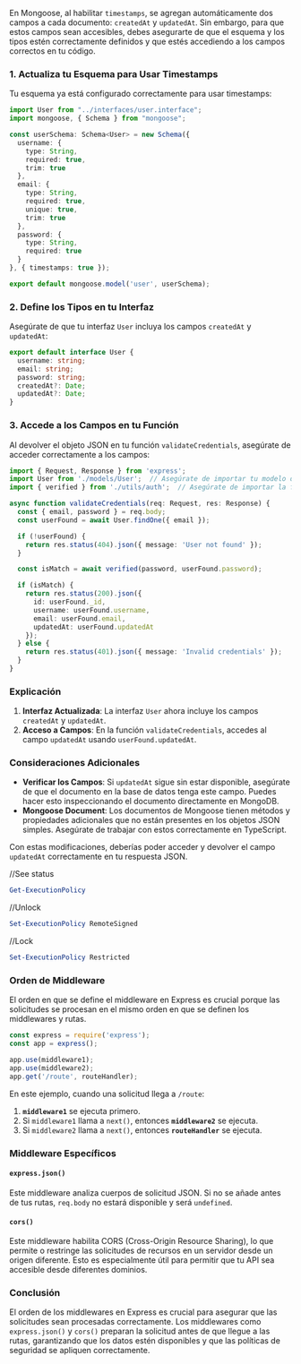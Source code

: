 En Mongoose, al habilitar `timestamps`, se agregan automáticamente dos campos a cada documento: `createdAt` y `updatedAt`. Sin embargo, para que estos campos sean accesibles, debes asegurarte de que el esquema y los tipos estén correctamente definidos y que estés accediendo a los campos correctos en tu código.

### 1. Actualiza tu Esquema para Usar Timestamps

Tu esquema ya está configurado correctamente para usar timestamps:

```typescript
import User from "../interfaces/user.interface";
import mongoose, { Schema } from "mongoose";

const userSchema: Schema<User> = new Schema({
  username: {
    type: String,
    required: true,
    trim: true
  },
  email: {
    type: String,
    required: true,
    unique: true,
    trim: true
  },
  password: {
    type: String,
    required: true
  }
}, { timestamps: true });

export default mongoose.model('user', userSchema);
```

### 2. Define los Tipos en tu Interfaz

Asegúrate de que tu interfaz `User` incluya los campos `createdAt` y `updatedAt`:

```typescript
export default interface User {
  username: string;
  email: string;
  password: string;
  createdAt?: Date;
  updatedAt?: Date;
}
```

### 3. Accede a los Campos en tu Función

Al devolver el objeto JSON en tu función `validateCredentials`, asegúrate de acceder correctamente a los campos:

```typescript
import { Request, Response } from 'express';
import User from './models/User';  // Asegúrate de importar tu modelo de usuario
import { verified } from './utils/auth';  // Asegúrate de importar la función verified

async function validateCredentials(req: Request, res: Response) {
  const { email, password } = req.body;
  const userFound = await User.findOne({ email });

  if (!userFound) {
    return res.status(404).json({ message: 'User not found' });
  }

  const isMatch = await verified(password, userFound.password);

  if (isMatch) {
    return res.status(200).json({
      id: userFound._id,
      username: userFound.username,
      email: userFound.email,
      updatedAt: userFound.updatedAt
    });
  } else {
    return res.status(401).json({ message: 'Invalid credentials' });
  }
}
```

### Explicación

1. **Interfaz Actualizada**: La interfaz `User` ahora incluye los campos `createdAt` y `updatedAt`.
2. **Acceso a Campos**: En la función `validateCredentials`, accedes al campo `updatedAt` usando `userFound.updatedAt`.

### Consideraciones Adicionales

- **Verificar los Campos**: Si `updatedAt` sigue sin estar disponible, asegúrate de que el documento en la base de datos tenga este campo. Puedes hacer esto inspeccionando el documento directamente en MongoDB.
- **Mongoose Document**: Los documentos de Mongoose tienen métodos y propiedades adicionales que no están presentes en los objetos JSON simples. Asegúrate de trabajar con estos correctamente en TypeScript.

Con estas modificaciones, deberías poder acceder y devolver el campo `updatedAt` correctamente en tu respuesta JSON.

//See status
   ```powershell
   Get-ExecutionPolicy
   ```

//Unlock
   ```powershell
   Set-ExecutionPolicy RemoteSigned
   ```

//Lock
   ```powershell
   Set-ExecutionPolicy Restricted
   ```

### Orden de Middleware
El orden en que se define el middleware en Express es crucial porque las solicitudes se procesan en el mismo orden en que se definen los middlewares y rutas. 

```javascript
const express = require('express');
const app = express();

app.use(middleware1);
app.use(middleware2);
app.get('/route', routeHandler);
```
En este ejemplo, cuando una solicitud llega a `/route`:
1. **`middleware1`** se ejecuta primero.
2. Si `middleware1` llama a `next()`, entonces **`middleware2`** se ejecuta.
3. Si `middleware2` llama a `next()`, entonces **`routeHandler`** se ejecuta.

### Middleware Específicos
#### `express.json()`
Este middleware analiza cuerpos de solicitud JSON. Si no se añade antes de tus rutas, `req.body` no estará disponible y será `undefined`.
#### `cors()`
Este middleware habilita CORS (Cross-Origin Resource Sharing), lo que permite o restringe las solicitudes de recursos en un servidor desde un origen diferente. Esto es especialmente útil para permitir que tu API sea accesible desde diferentes dominios.

### Conclusión
El orden de los middlewares en Express es crucial para asegurar que las solicitudes sean procesadas correctamente. Los middlewares como `express.json()` y `cors()` preparan la solicitud antes de que llegue a las rutas, garantizando que los datos estén disponibles y que las políticas de seguridad se apliquen correctamente.